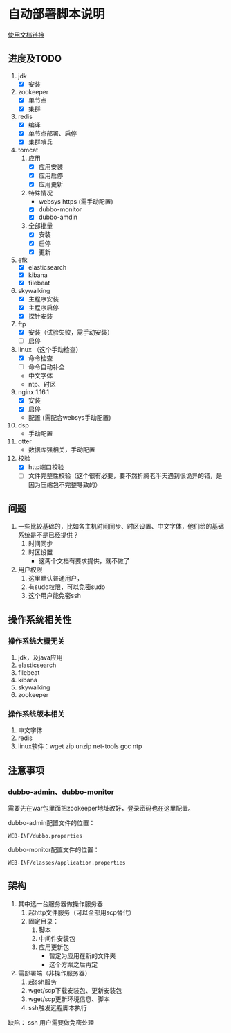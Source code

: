 # 自动部署脚本说明

[使用文档链接](./user_guide.md)

## 进度及TODO
1. jdk
    - [x] 安装
2. zookeeper
    - [x] 单节点
    - [x] 集群
3. redis
    - [x] 编译
    - [x] 单节点部署、启停
    - [x] 集群哨兵
4. tomcat
    1. 应用
        - [x] 应用安装
        - [x] 应用启停
        - [x] 应用更新
    2. 特殊情况
        - websys https (需手动配置)
        - [x] dubbo-monitor 
        - [x] dubbo-amdin
    3. 全部批量
        - [x] 安装
        - [x] 启停
        - [x] 更新
5. efk
    - [x] elasticsearch
    - [x] kibana
    - [x] filebeat
6. skywalking
    - [x] 主程序安装
    - [x] 主程序启停
    - [x] 探针安装
7. ftp
    - [x] 安装（试验失败，需手动安装）
    - [ ] 启停
8. linux （这个手动检查）
    - [x] 命令检查
    - [ ] 命令自动补全
    - 中文字体
    - ntp、时区
9. nginx 1.16.1
    - [x] 安装
    - [x] 启停
    - 配置 (需配合websys手动配置)
10. dsp
    - 手动配置
11. otter
     - 数据库强相关，手动配置
12. 校验
     - [x] http端口校验
     - [ ] 文件完整性校验（这个很有必要，要不然折腾老半天遇到很诡异的错，是因为压缩包不完整导致的）

## 问题
1. 一些比较基础的，比如各主机时间同步、时区设置、中文字体，他们给的基础系统是不是已经提供？
    1. 时间同步
    2. 时区设置
        - 这两个文档有要求提供，就不做了
2. 用户权限
    1. 这里默认普通用户，
    2. 有sudo权限，可以免密sudo
    3. 这个用户能免密ssh

## 操作系统相关性
### 操作系统大概无关
1. jdk，及java应用
2. elasticsearch
3. filebeat
4. kibana
5. skywalking
6. zookeeper

### 操作系统版本相关
1. 中文字体
2. redis
3. linux软件：wget zip unzip net-tools gcc ntp

## 注意事项
### dubbo-admin、dubbo-monitor
需要先在war包里面把zookeeper地址改好，登录密码也在这里配置。

dubbo-admin配置文件的位置：
```
WEB-INF/dubbo.properties
```
dubbo-monitor配置文件的位置：
```
WEB-INF/classes/application.properties
```

## 架构
1. 其中选一台服务器做操作服务器
    1. 起http文件服务（可以全部用scp替代）
    2. 固定目录：
        1. 脚本
        2. 中间件安装包
        3. 应用更新包
            - 暂定为应用在新的文件夹
            - 这个方案之后再定
2. 需部署端（非操作服务器）
    1. 起ssh服务
    2. wget/scp下载安装包、更新安装包
    3. wget/scp更新环境信息、脚本
    4. ssh触发远程脚本执行
  

缺陷： ssh 用户需要做免密处理




